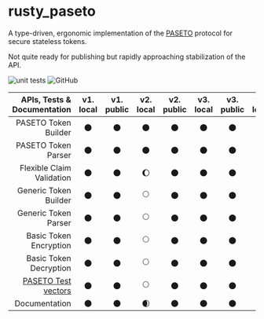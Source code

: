 # rusty_paseto

A type-driven, ergonomic implementation of the [PASETO](https://github.com/paseto-standard/paseto-spec) protocol for secure stateless tokens.

Not quite ready for publishing but rapidly approaching stabilization of the API.

![unit tests](https://github.com/rrrodzilla/rusty_paseto/actions/workflows/rust.yml/badge.svg)
![GitHub](https://img.shields.io/github/license/rrrodzilla/rusty_paseto?label=License)

| APIs, Tests & Documentation | v1.<br />local| v1.<br />public | v2.<br />local | v2.<br />public |v3.<br />local | v3.<br />public | v4.<br />local | v4.<br />public |
| ------------: | :-----------: | :----------:    |:-----------:   |:-----------:    |:-----------:  |:-----------:    |:-----------:   |:-----------:    |
| PASETO Token Builder		| :new_moon: | :new_moon: | :new_moon: | :new_moon: | :new_moon: | :new_moon: | :new_moon: | :new_moon: |
| PASETO Token Parser		| :new_moon: | :new_moon: | :new_moon: | :new_moon: | :new_moon: | :new_moon: | :new_moon: | :new_moon: |
| Flexible Claim Validation	| :new_moon: | :new_moon: | :waxing_gibbous_moon: | :new_moon: | :new_moon: | :new_moon: | :new_moon: | :new_moon: |
| Generic Token Builder		| :new_moon: | :new_moon: | :full_moon: | :new_moon: | :new_moon: | :new_moon: | :new_moon: | :new_moon: |
| Generic Token Parser		| :new_moon: | :new_moon: | :full_moon: | :new_moon: | :new_moon: | :new_moon: | :new_moon: | :new_moon: |
| Basic Token Encryption	| :new_moon: | :new_moon: | :full_moon: | :new_moon: | :new_moon: | :new_moon: | :new_moon: | :new_moon: |
| Basic Token Decryption	| :new_moon: | :new_moon: | :full_moon: | :new_moon: | :new_moon: | :new_moon: | :new_moon: | :new_moon: |
| [PASETO Test vectors](https://github.com/paseto-standard/test-vectors)  | :new_moon: | :new_moon: | :full_moon: | :new_moon: | :new_moon: | :new_moon: | :new_moon: | :new_moon: |
| Documentation			| :new_moon: | :new_moon: | :waxing_crescent_moon: | :new_moon: | :new_moon: | :new_moon: | :new_moon: | :new_moon: |

